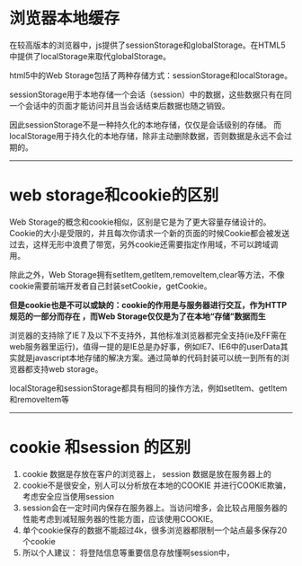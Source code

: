 # 浏览器本地缓存

在较高版本的浏览器中，js提供了sessionStorage和globalStorage。在HTML5中提供了localStorage来取代globalStorage。

html5中的Web Storage包括了两种存储方式：sessionStorage和localStorage。

sessionStorage用于本地存储一个会话（session）中的数据，这些数据只有在同一个会话中的页面才能访问并且当会话结束后数据也随之销毁。

因此sessionStorage不是一种持久化的本地存储，仅仅是会话级别的存储。
而localStorage用于持久化的本地存储，除非主动删除数据，否则数据是永远不会过期的。

---

# web storage和cookie的区别

Web Storage的概念和cookie相似，区别是它是为了更大容量存储设计的。Cookie的大小是受限的，并且每次你请求一个新的页面的时候Cookie都会被发送过去，这样无形中浪费了带宽，另外cookie还需要指定作用域，不可以跨域调用。

除此之外，Web Storage拥有setItem,getItem,removeItem,clear等方法，不像cookie需要前端开发者自己封装setCookie，getCookie。

**但是cookie也是不可以或缺的：cookie的作用是与服务器进行交互，作为HTTP规范的一部分而存在 ，而Web Storage仅仅是为了在本地“存储”数据而生**

浏览器的支持除了IE７及以下不支持外，其他标准浏览器都完全支持(ie及FF需在web服务器里运行)，值得一提的是IE总是办好事，例如IE7、IE6中的userData其实就是javascript本地存储的解决方案。通过简单的代码封装可以统一到所有的浏览器都支持web storage。

localStorage和sessionStorage都具有相同的操作方法，例如setItem、getItem和removeItem等

---

# cookie 和session 的区别

1. cookie 数据是存放在客户的浏览器上， session 数据是放在服务器上的
2. cookie不是很安全，别人可以分析放在本地的COOKIE 并进行COOKIE欺骗，考虑安全应当使用session
3. session会在一定时间内保存在服务器上。当访问增多，会比较占用服务器的性能考虑到减轻服务器的性能方面，应该使用COOKIE。
4. 单个cookie保存的数据不能超过4k，很多浏览器都限制一个站点最多保存20个cookie
5. 所以个人建议：
  将登陆信息等重要信息存放懂啊session中，
